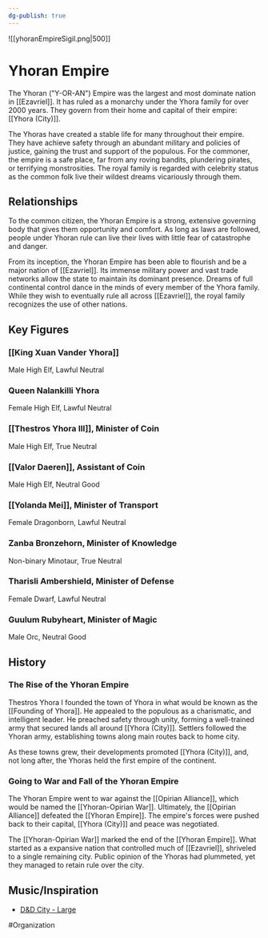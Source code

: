 ```yaml
---
dg-publish: true
---
```


![[yhoranEmpireSigil.png|500]]
# Yhoran Empire
The Yhoran ("Y-OR-AN") Empire was the largest and most dominate nation in [[Ezavriel]]. It has ruled as a monarchy under the Yhora family for over 2000 years. They govern from their home and capital of their empire: [[Yhora (City)]].

The Yhoras have created a stable life for many throughout their empire. They have achieve safety through an abundant military and policies of justice, gaining the trust and support of the populous. For the commoner, the empire is a safe place, far from any roving bandits, plundering pirates, or terrifying monstrosities. The royal family is regarded with celebrity status as the common folk live their wildest dreams vicariously through them. 

## Relationships
To the common citizen, the Yhoran Empire is a strong, extensive governing body that gives them opportunity and comfort. As long as laws are followed, people under Yhoran rule can live their lives with little fear of catastrophe and danger.  

From its inception, the Yhoran Empire has been able to flourish and be a major nation of [[Ezavriel]]. Its immense military power and vast trade networks allow the state to maintain its dominant presence. Dreams of full continental control dance in the minds of every member of the Yhora family. While they wish to eventually rule all across [[Ezavriel]], the royal family recognizes the use of other nations. 

## Key Figures
### [[King Xuan Vander Yhora]]
Male High Elf, Lawful Neutral

### Queen Nalankilli Yhora
Female High Elf, Lawful Neutral

### [[Thestros Yhora III]], Minister of Coin
Male High Elf, True Neutral

### [[Valor Daeren]], Assistant of Coin
Male High Elf, Neutral Good

### [[Yolanda Mei]], Minister of Transport 
Female Dragonborn, Lawful Neutral

### Zanba Bronzehorn, Minister of Knowledge 
Non-binary Minotaur, True Neutral

### Tharisli Ambershield, Minister of Defense 
Female Dwarf, Lawful Neutral

### Guulum Rubyheart, Minister of Magic 
Male Orc, Neutral Good

## History
### The Rise of the Yhoran Empire
Thestros Yhora I founded the town of Yhora in what would be known as the [[Founding of Yhora]]. He appealed to the populous as a charismatic, and intelligent leader. He preached safety through unity, forming a well-trained army that secured lands all around [[Yhora (City)]]. Settlers followed the Yhoran army, establishing towns along main routes back to home city. 

As these towns grew, their developments promoted [[Yhora (City)]], and, not long after, the Yhoras held the first empire of the continent.  

### Going to War and Fall of the Yhoran Empire
The Yhoran Empire went to war against the [[Opirian Alliance]], which would be named the [[Yhoran-Opirian War]]. Ultimately, the [[Opirian Alliance]] defeated  the [[Yhoran Empire]]. The empire's forces were pushed back to their capital, [[Yhora (City)]] and peace was negotiated.  

The [[Yhoran-Opirian War]] marked the end of the [[Yhoran Empire]]. What started as a expansive nation that controlled much of [[Ezavriel]], shriveled to a single remaining city. Public opinion of the Yhoras had plummeted, yet they managed to retain rule over the city. 

## Music/Inspiration
- [D&D City - Large](https://open.spotify.com/playlist/7o7UIC832EqZz74GB1grEt)

#Organization